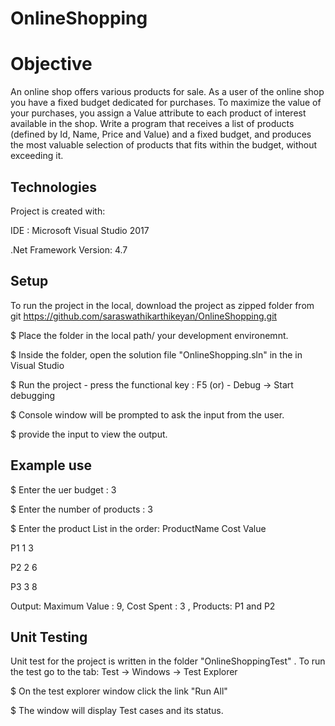 # OnlineShopping

# Objective
An online shop offers various products for sale. 
As a user of the online shop you have a fixed budget dedicated for purchases. 
To maximize the value of your purchases, you assign a Value attribute to each product of interest available in the shop. 
Write a program that receives a list of products (defined by Id, Name, Price and Value) and a fixed budget, and produces the most valuable selection of products that fits within the budget, without exceeding it. 

## Technologies
Project is created with:

 IDE : Microsoft Visual Studio 2017 
 
.Net Framework Version: 4.7

## Setup
To run the project in the local, download the project as zipped folder from git
https://github.com/saraswathikarthikeyan/OnlineShopping.git

$ Place the folder in the local path/ your development environemnt.

$ Inside the folder, open the solution file "OnlineShopping.sln" in the in Visual Studio 

$ Run the project - press the functional key : F5 (or)
                  - Debug -> Start debugging
                  
$ Console window will be prompted to ask the input from the user.

$ provide the input to view the output.

## Example use
$ Enter the uer budget : 3

$ Enter the number of products : 3

$ Enter the product List in the order: ProductName Cost Value

P1 1 3

P2 2 6

P3 3 8

Output: Maximum Value : 9, Cost Spent : 3 , Products: P1 and P2

## Unit Testing
Unit test for the project is written in the folder "OnlineShoppingTest" . To run the test go to the tab: 
  Test -> Windows -> Test Explorer
 
 $ On the test explorer window click the link "Run All"
 
 $ The window will display Test cases and its status.
 
 
 
 
  




